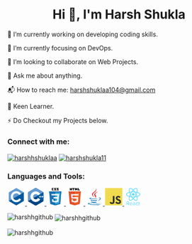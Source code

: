 <h1 align="center">Hi 👋, I'm Harsh Shukla</h1>

🔭 I’m currently working on developing coding skills.


🌱 I’m currently focusing on DevOps.


👯 I’m looking to collaborate on Web Projects.


💬 Ask me about anything.


📬 How to reach me: harshshuklaa104@gmail.com


🧗 Keen Learner.


⚡ Do Checkout my Projects below.

<h3 align="left">Connect with me:</h3>
<p align="left">
<a href="https://twitter.com/harshhshuklaa" target="blank"><img align="center" src="https://raw.githubusercontent.com/rahuldkjain/github-profile-readme-generator/master/src/images/icons/Social/twitter.svg" alt="harshhshuklaa" height="30" width="40" /></a>
<a href="https://linkedin.com/in/harshshukla11" target="blank"><img align="center" src="https://raw.githubusercontent.com/rahuldkjain/github-profile-readme-generator/master/src/images/icons/Social/linked-in-alt.svg" alt="harshshukla11" height="30" width="40" /></a>
</p>

<h3 align="left">Languages and Tools:</h3>
<p align="left"> <a href="https://www.cprogramming.com/" target="_blank" rel="noreferrer"> <img src="https://raw.githubusercontent.com/devicons/devicon/master/icons/c/c-original.svg" alt="c" width="40" height="40"/> </a> <a href="https://www.w3schools.com/cpp/" target="_blank" rel="noreferrer"> <img src="https://raw.githubusercontent.com/devicons/devicon/master/icons/cplusplus/cplusplus-original.svg" alt="cplusplus" width="40" height="40"/> </a> <a href="https://www.w3schools.com/css/" target="_blank" rel="noreferrer"> <img src="https://raw.githubusercontent.com/devicons/devicon/master/icons/css3/css3-original-wordmark.svg" alt="css3" width="40" height="40"/> </a> <a href="https://www.w3.org/html/" target="_blank" rel="noreferrer"> <img src="https://raw.githubusercontent.com/devicons/devicon/master/icons/html5/html5-original-wordmark.svg" alt="html5" width="40" height="40"/> </a> <a href="https://www.java.com" target="_blank" rel="noreferrer"> <img src="https://raw.githubusercontent.com/devicons/devicon/master/icons/java/java-original.svg" alt="java" width="40" height="40"/> </a> <a href="https://developer.mozilla.org/en-US/docs/Web/JavaScript" target="_blank" rel="noreferrer"> <img src="https://raw.githubusercontent.com/devicons/devicon/master/icons/javascript/javascript-original.svg" alt="javascript" width="40" height="40"/> </a> <a href="https://reactjs.org/" target="_blank" rel="noreferrer"> <img src="https://raw.githubusercontent.com/devicons/devicon/master/icons/react/react-original-wordmark.svg" alt="react" width="40" height="40"/> </a> </p>

<p><img align="left" src="https://github-readme-stats.vercel.app/api/top-langs?username=harshhgithub&show_icons=true&locale=en&layout=compact" alt="harshhgithub" /></p>

<p>&nbsp;<img align="center" src="https://github-readme-stats.vercel.app/api?username=harshhgithub&show_icons=true&locale=en" alt="harshhgithub" /></p>

<p><img align="center" src="https://github-readme-streak-stats.herokuapp.com/?user=harshhgithub&" alt="harshhgithub" /></p>


